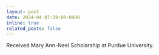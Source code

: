 ```yaml
---
layout: post
date: 2024-04 07:59:00-0400
inline: true
related_posts: false
---
```


Received Mary Ann-Neel Scholarship at Purdue University.
